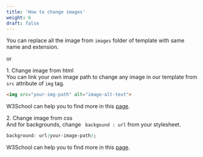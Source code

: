 ```yaml
---
title: 'How to change images'
weight: 6
draft: false
---
```

You can replace all the image from `images` folder of template with same name and extension.

or

1\. Change image from html  
You can link your own image path to change any image in our template from `src` attribute of `img` tag.

```html
<img src="your-img-path" alt="image-alt-text">
```

W3School can help you to find more in this [page](https://www.w3schools.com/TagS/tag_img.asp).

2\. Change image from css  
And for backgrounds, change ` backgound : url` from your stylesheet.

```css
background: url(your-image-path);  
```

W3School can help you to find more in this [page](https://www.w3schools.com/css/css_background.asp).
